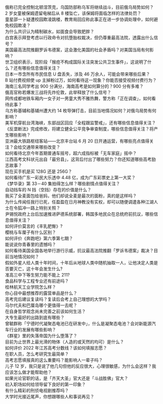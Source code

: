 俄称已完全控制北顿涅茨克，乌国防部称乌军将继续战斗，目前俄乌局势如何？  
2 岁女童被保姆遗留电梯后从 8 楼坠亡，该保姆将面临怎样的法律处罚？  
童星邵一卜疑遭校园欺凌跳楼，教育局回应称此事正在进一步协调处理中，如何避免校园欺凌？  
为什么共识认为精制碳水，如面食会导致肥胖？  
白宫表示拜登考虑以行政命令对抗堕胎权裁决，但仍尊重最高法院，透露出什么信号？  
美国最高法院推翻罗诉韦德案，这会激化美国的社会矛盾吗？对美国当局有何影响？  
世卫组织表示，现阶段「猴痘不构成国际关注突发公共卫生事件」，这说明了什么？还有哪些信息值得关注？  
日本一市含所有市民信息 U 盘丢失，涉及 46 万余人，可能会带来哪些后果？  
B 站付费视频使 up 主掉粉过万，如何看待这一现象？你能否接受视频付费行为？  
海南三名同学考出 900 分满分，海南高考是如何算分的？900 分有多难？  
俄高官称若爆发三战将先炸伦敦，此举释放了什么信号？  
网传成都地铁车厢内一女子对一男童大秀不雅热舞，警方称「正在调查」，如何看待此事？  
乌方称基辅和基辅州遭大约 14 枚导弹打击，目前当地情况如何？对俄乌局势有何影响？  
美军机穿航台湾海峡，东部战区回应「全程跟监警戒」，还有哪些信息值得关注？  
《反垄断法》完成修改，将建立健全公平竞争审查制度，哪些信息值得关注？将产生哪些影响？  
亚洲最大铁路枢纽客站——北京丰台站 6 月 20 日开通运营，有哪些亮点值得关注？会给交通带来哪些改变？  
如何看待北京今年首期普通车摇号，超六成指标被「无车家庭」摇中？  
江西高考文科状元出自「最穷县」，这背后付出了哪些努力？你还知道哪些高考励志故事？  
现在买手机是买 128G 还是 256G？  
如何看待广东一彩民大乐透中 4.48 亿，成为广东彩票史上第一大奖？  
《梦华录》第 33－40 集拍得怎么样？哪些剧情点值得关注？  
自动挡车的 N 挡（空挡）存在的价值是什么？  
我买了全麦面包给爸妈，他们却说全麦是最次的面粉，真的是这样吗？  
为什么传闻任我行已死，任盈盈在日月神教没有实权，却可以随便调遣各种江湖人士在令狐冲一路上特别关照？  
尹锡悦政府上台后加速推进萨德系统部署，韩国多地民众在总统府前抗议，哪些信息值得关注？  
如何评价莫言的《丰乳肥臀》?  
樱桃与车厘子有什么区别？  
如何评价《奔跑吧》第六季第七期？  
能说说你青春里的遗憾吗？  
如何看待美国全国各地举行游行示威，抗议最高法院推翻「罗诉韦德案」裁决？目前当地情况如何？  
假如外星人给人类十年时间，十年后从地球人类中随机抽取一人，让他决定人类是否要灭亡，这十年会发生什么?  
准高三中下等生努力能不能上 211?  
食品科学与工程专业还有前途吗？  
桂林航天工业学院怎么样？  
你心目中最想推荐的露营单品是什么？  
高考完后建议复读吗？复读后会考上自己理想的大学吗？  
马尔代夫和巴厘岛哪个更值得一去呢？  
在自身哲学观念尚未完善之前该如何生活？  
大专生最好的出路到底有哪些？  
曾毓群称「宁德时代凝聚态电池已在研发中」，什么是凝聚态电池？会对新能源汽车行业的发展有哪些影响？  
《群星》里的失落帝国为什么堕落了？  
目前为止世界上最光滑的物体（人造的或天然的均可）是什么？  
如何评价 2022 年江苏高考分数线？该如何填报志愿？  
在职人员，怎么考研究生最简单？  
高考志愿填报真的这么重要吗？能影响人一辈子吗？  
儿子 12 岁，我只是说了他几句但他的反应很大，心理很敏感，为什么会这样？我应该怎么做才能帮助他？  
如果光论官职的话，是「齐天大圣」官大还是「斗战胜佛」官大？  
初入职场如何给领导留下良好的第一印象？  
有什么精彩的刑侦电视剧推荐吗？  
大学时光接近尾声，你想跟哪些人和事说再见？  
